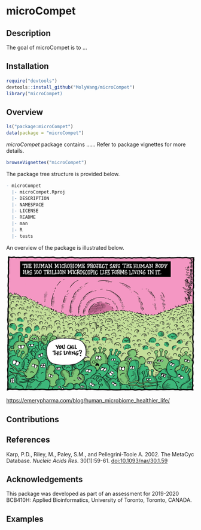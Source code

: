 
<!-- README.md is generated from README.Rmd. Please edit that file -->

# microCompet

<!-- badges: start -->

<!-- badges: end -->

## Description

The goal of microCompet is to …

## Installation

``` r
require("devtools")
devtools::install_github("MolyWang/microCompet")
library("microCompet)
```

## Overview

``` r
ls("package:microCompet")
data(package = "microCompet")
```

*microCompet* package contains …… Refer to package vignettes for more
details.

``` r
browseVignettes("microCompet")
```

The package tree structure is provided below.

``` r
- microCompet
  |- microCompet.Rproj
  |- DESCRIPTION
  |- NAMESPACE
  |- LICENSE
  |- README
  |- man
  |- R
  |- tests
```

An overview of the package is illustrated below.

![](./inst/extdata/microbiome.jpg)

<https://emerypharma.com/blog/human_microbiome_healthier_life/>

## Contributions

## References

Karp, P.D., Riley, M., Paley, S.M., and Pellegrini-Toole A. 2002. The
MetaCyc Database. *Nucleic Acids Res*. 30(1):59-61.
<doi:10.1093/nar/30.1.59>

## Acknowledgements

This package was developed as part of an assessment for 2019-2020
BCB410H: Applied Bioinformatics, University of Toronto, Toronto, CANADA.

## Examples
